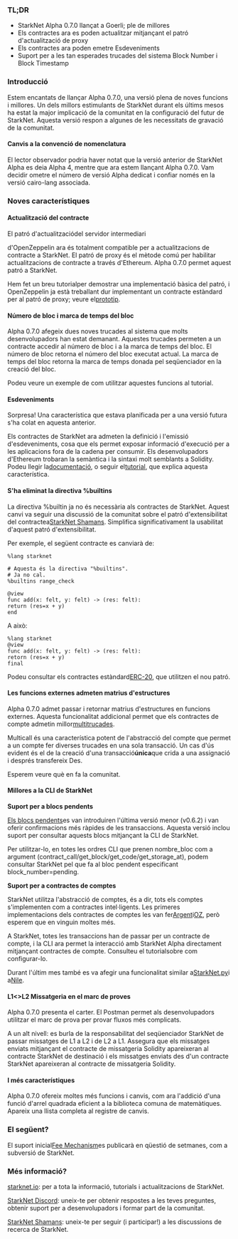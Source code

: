 ### TL;DR

* StarkNet Alpha 0.7.0 llançat a Goerli; ple de millores
* Els contractes ara es poden actualitzar mitjançant el patró d'actualització de proxy
* Els contractes ara poden emetre Esdeveniments
* Suport per a les tan esperades trucades del sistema Block Number i Block Timestamp

### Introducció

Estem encantats de llançar Alpha 0.7.0, una versió plena de noves funcions i millores. Un dels millors estimulants de StarkNet durant els últims mesos ha estat la major implicació de la comunitat en la configuració del futur de StarkNet. Aquesta versió respon a algunes de les necessitats de gravació de la comunitat.

#### Canvis a la convenció de nomenclatura

El lector observador podria haver notat que la versió anterior de StarkNet Alpha es deia Alpha 4, mentre que ara estem llançant Alpha 0.7.0. Vam decidir ometre el número de versió Alpha dedicat i confiar només en la versió cairo-lang associada.

### Noves característiques

#### Actualització del contracte

El patró d'actualització</a>del servidor intermediari

d'OpenZeppelin ara és totalment compatible per a actualitzacions de contracte a StarkNet. El patró de proxy és el mètode comú per habilitar actualitzacions de contracte a través d'Ethereum. Alpha 0.7.0 permet aquest patró a StarkNet.</p> 

Hem fet un breu tutorial[](https://starknet.io/docs/hello_starknet/default_entrypoint.html)per demostrar una implementació bàsica del patró, i OpenZeppelin ja està treballant dur implementant un contracte estàndard per al patró de proxy; veure el[prototip](https://github.com/OpenZeppelin/cairo-contracts/pull/129).



#### Número de bloc i marca de temps del bloc

Alpha 0.7.0 afegeix dues noves trucades al sistema que molts desenvolupadors han estat demanant. Aquestes trucades permeten a un contracte accedir al número de bloc i a la marca de temps del bloc. El número de bloc retorna el número del bloc executat actual. La marca de temps del bloc retorna la marca de temps donada pel seqüenciador en la creació del bloc.

Podeu veure un exemple de com utilitzar aquestes funcions al tutorial[](https://starknet.io/docs/hello_starknet/more_features.html#block-number-and-timestamp).



#### Esdeveniments

Sorpresa! Una característica que estava planificada per a una versió futura s'ha colat en aquesta anterior.

Els contractes de StarkNet ara admeten la definició i l'emissió d'esdeveniments, cosa que els permet exposar informació d'execució per a les aplicacions fora de la cadena per consumir. Els desenvolupadors d'Ethereum trobaran la semàntica i la sintaxi molt semblants a Solidity. Podeu llegir la[documentació](https://starknet.io/documentation/events/), o seguir el[tutorial](https://starknet.io/docs/hello_starknet/events.html), que explica aquesta característica.



#### S'ha eliminat la directiva %builtins

La directiva %builtin ja no és necessària als contractes de StarkNet. Aquest canvi va seguir una discussió de la comunitat sobre el patró d'extensibilitat del contracte[](https://community.starknet.io/t/contract-extensibility-pattern/210)a[StarkNet Shamans](https://community.starknet.io/). Simplifica significativament la usabilitat d'aquest patró d'extensibilitat.

Per exemple, el següent contracte es canviarà de:



```
%lang starknet

# Aquesta és la directiva "%builtins".
# Ja no cal.
%builtins range_check

@view
func add(x: felt, y: felt) -> (res: felt):
return (res=x + y)
end
```


A això:



```
%lang starknet
@view
func add(x: felt, y: felt) -> (res: felt):
retorn (res=x + y)
final
```


Podeu consultar els contractes estàndard[ERC-20](https://github.com/OpenZeppelin/cairo-contracts/tree/main/contracts/token), que utilitzen el nou patró.



#### Les funcions externes admeten matrius d'estructures

Alpha 0.7.0 admet passar i retornar matrius d'estructures en funcions externes. Aquesta funcionalitat addicional permet que els contractes de compte admetin millor[multitrucades](https://github.com/OpenZeppelin/cairo-contracts/pull/73#discussion_r753535751).

Multicall és una característica potent de l'abstracció del compte que permet a un compte fer diverses trucades en una sola transacció. Un cas d'ús evident és el de la creació d'una transacció**única**que crida a una assignació i després transfereix Des.

Esperem veure què en fa la comunitat.



#### Millores a la CLI de StarkNet

**Suport per a blocs pendents**

[Els blocs pendents](https://starknet.io/documentation/block-structure-and-hash/#pending_block)es van introduir[](https://community.starknet.io/t/cairo-v0-6-2-api-change-pending-block/195)en l'última versió menor (v0.6.2) i van oferir confirmacions més ràpides de les transaccions. Aquesta versió inclou suport per consultar aquests blocs mitjançant la CLI de StarkNet.

Per utilitzar-lo, en totes les ordres CLI que prenen nombre_bloc com a argument (contract_call/get_block/get_code/get_storage_at), podem consultar StarkNet pel que fa al bloc pendent especificant block_number=pending.

**Suport per a contractes de comptes**

StarkNet utilitza l'abstracció de comptes, és a dir, tots els comptes s'implementen com a contractes intel·ligents. Les primeres implementacions dels contractes de comptes les van fer[Argent](https://github.com/argentlabs/argent-contracts-starknet)i[OZ](https://github.com/OpenZeppelin/cairo-contracts/blob/main/contracts/Account.cairo), però esperem que en vinguin moltes més.

A StarkNet, totes les transaccions han de passar per un contracte de compte, i la CLI ara permet la interacció amb StarkNet Alpha directament mitjançant contractes de compte. Consulteu el tutorial[](https://starknet.io/docs/hello_starknet/account_setup.html#setting-up-a-starknet-account)sobre com configurar-lo.

Durant l'últim mes també es va afegir una funcionalitat similar a[StarkNet.py](https://github.com/software-mansion/starknet.py/)i a[Nile](https://github.com/OpenZeppelin/nile).



#### L1<>L2 Missatgeria en el marc de proves

Alpha 0.7.0 presenta el carter. El Postman permet als desenvolupadors utilitzar el marc de prova per provar fluxos més complicats.

A un alt nivell: es burla de la responsabilitat del seqüenciador StarkNet de passar missatges de L1 a L2 i de L2 a L1. Assegura que els missatges enviats mitjançant el contracte de missatgeria Solidity apareixeran al contracte StarkNet de destinació i els missatges enviats des d'un contracte StarkNet apareixeran al contracte de missatgeria Solidity.



#### I més característiques

Alpha 0.7.0 ofereix moltes més funcions i canvis, com ara l'addició d'una funció d'arrel quadrada eficient a la biblioteca comuna de matemàtiques. Apareix una llista completa al registre de canvis[](https://github.com/starkware-libs/cairo-lang/releases/tag/v0.7.0).



### El següent?

El suport inicial[Fee Mechanism](https://community.starknet.io/t/fees-in-starknet-alpha/286/29)es publicarà en qüestió de setmanes, com a subversió de StarkNet.



### Més informació?

[starknet.io](https://starknet.io/): per a tota la informació, tutorials i actualitzacions de StarkNet.

[StarkNet Discord](https://discord.gg/uJ9HZTUk2Y): uneix-te per obtenir respostes a les teves preguntes, obtenir suport per a desenvolupadors i formar part de la comunitat.

[StarkNet Shamans](https://community.starknet.io/): uneix-te per seguir (i participar!) a les discussions de recerca de StarkNet.